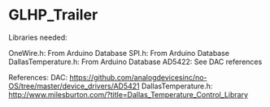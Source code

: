 GLHP_Trailer
============

Libraries needed:

OneWire.h: From Arduino Database
SPI.h: From Arduino Database
DallasTemperature.h: From Arduino Database
AD5422: See DAC references


References:
DAC: https://github.com/analogdevicesinc/no-OS/tree/master/device_drivers/AD5421
DallasTemperature.h: http://www.milesburton.com/?title=Dallas_Temperature_Control_Library